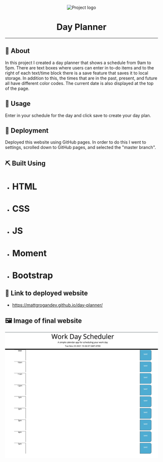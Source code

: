 <p align="center">
 <img width=200px height=200px src="https://i.imgur.com/6wj0hh6.jpg" alt="Project logo"></a>
</p>

<h1 align="center">Day Planner</h1>

---

## 🧐 About <a name = "about"></a>

In this project I created a day planner that shows a schedule from 9am to 5pm. There are text boxes where users can enter in to-do items and to the right of each text/time block there is a save feature that saves it to local storage. In addition to this, the times that are in the past, present, and future all have different color codes. The current date is also displayed at the top of the page.

## 🎈 Usage <a name="usage"></a>

Enter in your schedule for the day and click save to create your day plan.

## 🚀 Deployment <a name = "deployment"></a>

Deployed this website using GitHub pages. In order to do this I went to settings, scrolled down to GitHub pages, and selected the "master branch".

## ⛏️ Built Using <a name = "built_using"></a>

- # HTML
- # CSS
- # JS
- # Moment
- # Bootstrap

## 🔗 Link to deployed website

- https://mattgrogandev.github.io/day-planner/

## 🖼️ Image of final website

![picture](assets/images/1.jpg)
